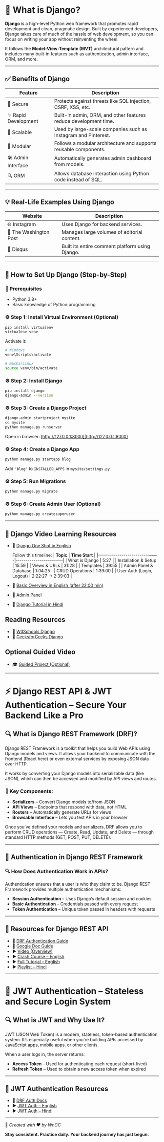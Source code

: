 # 🐍 What is Django?

**Django** is a high-level Python web framework that promotes rapid development and clean, pragmatic design. Built by experienced developers, Django takes care of much of the hassle of web development, so you can focus on writing your app without reinventing the wheel.

It follows the **Model-View-Template (MVT)** architectural pattern and includes many built-in features such as authentication, admin interface, ORM, and more.

---

## ✅ Benefits of Django

| Feature             | Description                                                             |
|---------------------|-------------------------------------------------------------------------|
| 🔐 Secure            | Protects against threats like SQL injection, CSRF, XSS, etc.           |
| ✨ Rapid Development | Built-in admin, ORM, and other features reduce development time.       |
| 🚀 Scalable          | Used by large-scale companies such as Instagram and Pinterest.         |
| 🧰 Modular           | Follows a modular architecture and supports reusable components.       |
| 🛠️ Admin Interface   | Automatically generates admin dashboard from models.                   |
| 🔍 ORM               | Allows database interaction using Python code instead of SQL.          |

---

## 💡 Real-Life Examples Using Django

| Website              | Description                                          |
|----------------------|------------------------------------------------------|
| 🌐 Instagram          | Uses Django for backend services.                    |
| 📰 The Washington Post | Manages large volumes of editorial content.         |
| 💬 Disqus             | Built its entire comment platform using Django.     |

---

## 🚀 How to Set Up Django (Step-by-Step)

### 📌 Prerequisites
- Python 3.8+
- Basic knowledge of Python programming

### ⚙️ Step 1: Install Virtual Environment (Optional)
```bash
pip install virtualenv
virtualenv venv
```
Activate it:
```bash
# Windows
venv\Scripts\activate

# macOS/Linux
source venv/bin/activate
```

### ⚙️ Step 2: Install Django
```bash
pip install django
django-admin --version
```

### ⚙️ Step 3: Create a Django Project
```bash
django-admin startproject mysite
cd mysite
python manage.py runserver
```
Open in browser: [http://127.0.0.1:8000](http://127.0.0.1:8000)

### ⚙️ Step 4: Create a Django App
```bash
python manage.py startapp blog
```
Add `'blog'` to `INSTALLED_APPS` in `mysite/settings.py`

### ⚙️ Step 5: Run Migrations
```bash
python manage.py migrate
```

### ⚙️ Step 6: Create Admin User (Optional)
```bash
python manage.py createsuperuser
```

---

## 🐍 Django Video Learning Resources

- 🔹 [Django One Shot in English](https://youtu.be/PtQiiknWUcI?si=7eenzVR29bCYD-0P)

   Follow this timeline:
   | **Topic**                     | **Time Start**         |
   |-------------------------------|------------------------|
   | What is Django                | 5:27                   |
   | Installation & Setup          | 15:59                  |
   | Views & URLs                  | 31:28                  |
   | Templates                     | 39:55                  |
   | Admin Panel & Database        | 1:04:25                |
   | CRUD Operations               | 1:39:00                |
   | User Auth (Login, Logout)     | 2:22:27 → 2:39:03      |

- 🔹 [Basic Overview in English (after 22:00 min)](https://youtu.be/rHux0gMZ3Eg?si=0TB_P5_seRAXyGIC)
- 🔹 [Admin Panel](https://youtu.be/iLhcV7t3zug?si=nGbxyNHy25nV-kPh)
- 🔸 [Django Tutorial in Hindi](https://youtu.be/JxzZxdht-XY?si=i4PaPNe4kzVm2p29)

## Reading Resources

- 📖 [W3Schools Django](https://www.w3schools.com/django/)
- 📖 [GeeksforGeeks Django](https://www.geeksforgeeks.org/python/django-tutorial/)

## Optional Guided Video
- 🎓 [Guided Project (Optional)](https://youtu.be/Bu8_77S9w6g?si=2JkmBAfOZ3bWzmJr)

---

# ⚡️ Django REST API & JWT Authentication – Secure Your Backend Like a Pro

## 🔍 What is Django REST Framework (DRF)?

Django REST Framework is a toolkit that helps you build Web APIs using Django models and views. It allows your backend to communicate with the frontend (React here) or even external services by exposing JSON data over HTTP.

It works by converting your Django models into serializable data (like JSON), which can then be accessed and modified by API views and routes.

### 🔑 Key Components:
- **Serializers** – Convert Django models to/from JSON
- **API Views** – Endpoints that respond with data, not HTML
- **Routers** – Automatically generate URLs for views
- **Browsable Interface** – Lets you test APIs in your browser

Once you’ve defined your models and serializers, DRF allows you to perform CRUD operations — Create, Read, Update, and Delete — through standard HTTP methods (GET, POST, PUT, DELETE).

---

## 🔐 Authentication in Django REST Framework

### 🔍 How Does Authentication Work in APIs?
Authentication ensures that a user is who they claim to be. Django REST Framework provides multiple authentication mechanisms:

- **Session Authentication** – Uses Django’s default session and cookies
- **Basic Authentication** – Credentials passed with every request
- **Token Authentication** – Unique token passed in headers with requests

---

## 📘 Resources for Django REST API

- 📖 [DRF Authentication Guide](https://www.django-rest-framework.org/api-guide/authentication/)
- 📖 [Google Doc Guide](https://docs.google.com/document/d/1OmpeaJ5taUpJBPYLTr6krOwfuiGiyfkljJD3OjDbu9o/edit?usp=sharing)
- ▶️ [Video (Overview)](https://youtu.be/OTnuTerIUlo?si=LaEySnVLjiVPR3RX)
- ▶️ [Crash Course – English](https://youtu.be/NoLF7Dlu5mc?si=1qT6PcJGLSui5M0a)
- ▶️ [Full Tutorial – English](https://youtu.be/t-uAgI-AUxc?si=4tNm0zH8sn-pXbwe)
- ▶️ [Playlist – Hindi](https://youtu.be/DNFTUtZf1Zc?si=eYclIuA4hJ_mBJcC)

---

# 🔑 JWT Authentication – Stateless and Secure Login System

## 🔍 What is JWT and Why Use It?

JWT (JSON Web Token) is a modern, stateless, token-based authentication system. It’s especially useful when you're building APIs accessed by JavaScript apps, mobile apps, or other clients.

When a user logs in, the server returns:
- **Access Token** – Used for authenticating each request (short-lived)
- **Refresh Token** – Used to obtain a new access token when expired

---

## 📘 JWT Authentication Resources

- 📖 [DRF Auth Docs](https://www.django-rest-framework.org/api-guide/authentication/)
- ▶️ [JWT Auth – English](https://youtu.be/Xp0-Yy5ow5k?si=4_Qphsne0T2jhCn0)
- ▶️ [JWT Auth – Hindi](https://youtu.be/fXOKBbnMQow?si=iOHoNpMTULFgAAID)

---

🧡 *Created with ❤️ by WnCC*

**Stay consistent. Practice daily. Your backend journey has just begun.**

